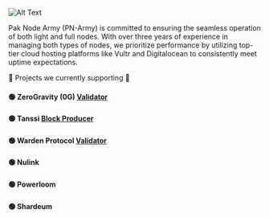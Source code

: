 ![Alt Text](https://i.ibb.co/MkwqyM7/images-2.png)

Pak Node Army (PN-Army) is committed to ensuring the seamless operation of both light and full nodes. With over three years of experience in managing both types of nodes, we prioritize performance by utilizing top-tier cloud hosting platforms like Vultr and Digitalocean to consistently meet uptime expectations.

🌟 Projects we currently supporting 🌟
#### 🟢 ZeroGravity (0G) [Validator](https://testnet.ping.pub/0g-evmos/staking/evmosvaloper1jsa27d7qzu6jnzmwtyumy9476sfy0gw5y6nk0n)
#### 🟢 Tanssi [Block Producer](https://telemetry.polkadot.io/#list/0x27aafd88e5921f5d5c6aebcd728dacbbf5c2a37f63e2eda301f8e0def01c43ea)
#### 🟢 Warden Protocol [Validator](https://explorer.corenodehq.com/Warden%20Testnet/staking/wardenvaloper145cce2n65n52v6qkdnmq8ys6n9sj8a5sjyzp0v)
#### 🟢 Nulink 
#### 🟢 Powerloom
#### 🟢 Shardeum


<!---
Paknodesarmy/Paknodesarmy is a ✨ special ✨ repository because its `README.md` (this file) appears on your GitHub profile.
You can click the Preview link to take a look at your changes.
--->
